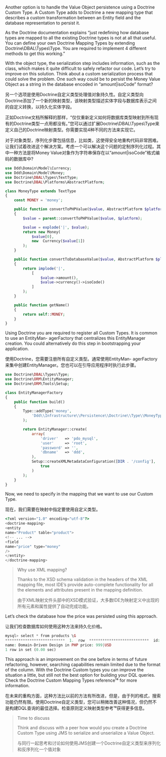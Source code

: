 Another option is to handle the Value Object persistence using a Doctrine Custom Type. A Custom Type adds to Doctrine a new mapping type that describes a custom transformation between an Entity field and the database representation to persist it.

As the Doctrine documentation explains “just redefining how database types are mapped to all the existing Doctrine types is not at all that useful. You can define your own Doctrine Mapping Types by extending Doctrine\DBAL\Types\Type. You are required to implement 4 different methods to get this working.”

With the object type, the serialization step includes information, such as the class, which makes it quite difficult to safely refactor our code. Let’s try to improve on this solution. Think about a custom serialization process that could solve the problem. One such way could be to persist the Money Value Object as a string in the database encoded in “amount\|isoCode” format?

另一个选项是使用Doctrine自定义类型处理值对象持久性。自定义类型向Doctrine添加了一个新的映射类型，该映射类型描述实体字段与数据库表示之间的自定义转换，以持久化实体字段。

正如Doctrine文档所解释的那样，“仅仅重新定义如何将数据库类型映射到所有现有的Doctrine类型一点用都没有。”您可以通过扩展Doctrine\DBAL\Types\Type来定义自己的Doctrine映射类型。你需要实现4种不同的方法来实现它。

对于对象类型，序列化步骤包括信息，比如类，这使得安全地重构代码非常困难。让我们试着改进这个解决方案。考虑一个可以解决这个问题的定制序列化过程。其中一种方法是将Money Value对象作为字符串保存在以“amount\|isoCode”格式编码的数据库中?

```php
use Ddd\Domain\Model\Currency;
use Ddd\Domain\Model\Money;
use Doctrine\DBAL\Types\TextType;
use Doctrine\DBAL\Platforms\AbstractPlatform;

class MoneyType extends TextType
{
    const MONEY = 'money';

    public function convertToPHPValue($value, AbstractPlatform $platform)
    {
        $value = parent::convertToPHPValue($value, $platform);

        $value = explode('|', $value);
        return new Money(
            $value[0],
            new  Currency($value[1])
        );
    }

    public function convertToDatabaseValue($value, AbstractPlatform $platform)
    {
        return implode('|',
            [
                $value->amount(),
                $value->currency()->isoCode()
            ]
        );
    }

    public function getName()
    {
        return self::MONEY;
    }
}
```

Using Doctrine you are required to register all Custom Types. It is common to use an EntityMan- agerFactory that centralizes this EntityManager creation. You could alternatively do this step in bootstrapping your application.

使用Doctrine，您需要注册所有自定义类型。通常使用EntityMan- agerFactory来集中创建EntityManager。您也可以在引导应用程序时执行此步骤。

```php
use Doctrine\DBAL\Types\Type;
use Doctrine\ORM\EntityManager;
use Doctrine\ORM\Tools\Setup;

class EntityManagerFactory
{
    public function build()
    {
        Type::addType('money',
            'Ddd\\Infrastructure\\Persistence\\Doctrine\\Type\\MoneyType'
        );

        return EntityManager::create(
            array(
                'driver'   => 'pdo_mysql',
                'user'     => 'root',
                'password' => '',
                'dbname'   => 'ddd',
            ),
            Setup::createXMLMetadataConfiguration([DIR . '/config'],
                true
            )
        );
    }
}
```

Now, we need to specify in the mapping that we want to use our Custom Type.

现在，我们需要在映射中指定要使用自定义类型。

```php
<?xml version="1.0" encoding="utf-8"?>
<doctrine-mapping>
<entity
name="Product" table="product">
<!-- ... -->
<field
name="price" type="money"
/>
</entity>
</doctrine-mapping>
```

> Why use XML mapping?
>
> Thanks to the XSD schema validation in the headers of the XML mapping file, most IDE’s provide auto-complete functionality for all the elements and attributes present in the mapping definition.
>
> 由于XML映射文件头部中的XSD模式验证，大多数IDE为映射定义中出现的所有元素和属性提供了自动完成功能。

Let’s check the database how the price was persisted using this approach.

让我们检查数据库如何使用这种方法来持久化价格。

```php
mysql> select * from products \G
***************************  1.  row  ***************************  id: 1
name: Domain-Driven Design in PHP price: 999|USD
1 row in set (0.00 sec)
```

This approach is an improvement on the one before in terms of future refactoring, however, searching capabilities remain limited due to the format of the column. With the Doctrine Custom types you can improve the situation a little, but still not the best option for building your DQL queries. Check the Doctrine Custom Mapping Types reference¹⁸ for more information.

在未来的重构方面，这种方法比以前的方法有所改进，但是，由于列的格式，搜索功能仍然有限。使用Doctrine自定义类型，您可以稍微改善这种情况，但仍然不是构建DQL查询的最佳选择。检查原则定义映射类型参考¹⁸获得更多信息。

> Time to discuss
>
> Think and discuss with a peer how would you create a Doctrine Custom Type using JMS to serialize and unserialize a Value Object.
>
> 与同行一起思考和讨论如何使用JMS创建一个Doctrine自定义类型来序列化和反序列化一个值对象



